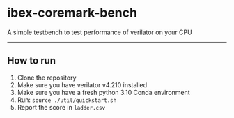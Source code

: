 # ibex-coremark-bench
A simple testbench to test performance of verilator on your CPU

----

## How to run

1. Clone the repository
2. Make sure you have verilator v4.210 installed
3. Make sure you have a fresh python 3.10 Conda environment
4. Run: `source ./util/quickstart.sh`
5. Report the score in `ladder.csv`